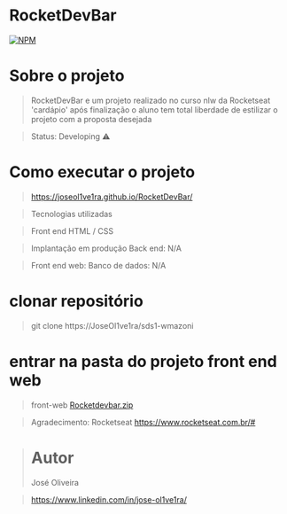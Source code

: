 # RocketDevBar

[![NPM](https://img.shields.io/npm/l/react)](https://github.com/JoseOl1ve1ra/RocketDevBar/new/main)


# Sobre o projeto 

>RocketDevBar e um projeto realizado no curso nlw da Rocketseat  'cardápio'  após finalização
o aluno tem total liberdade de estilizar o projeto com a proposta desejada 


>Status: Developing ⚠️


# Como executar o projeto
>https://joseol1ve1ra.github.io/RocketDevBar/


>Tecnologias utilizadas


>  Front end
>HTML / CSS 



>Implantação em produção
>Back end: N/A

>Front end web: 
>Banco de dados: N/A


# clonar repositório
>git clone https://JoseOl1ve1ra/sds1-wmazoni

# entrar na pasta do projeto front end web
>front-web
>[Rocketdevbar.zip](https://github.com/JoseOl1ve1ra/RocketDevBar/files/10419195/Rocketdevbar.zip)


>Agradecimento: Rocketseat 
>https://www.rocketseat.com.br/#



> # Autor
>José Oliveira

>https://www.linkedin.com/in/jose-ol1ve1ra/                    
